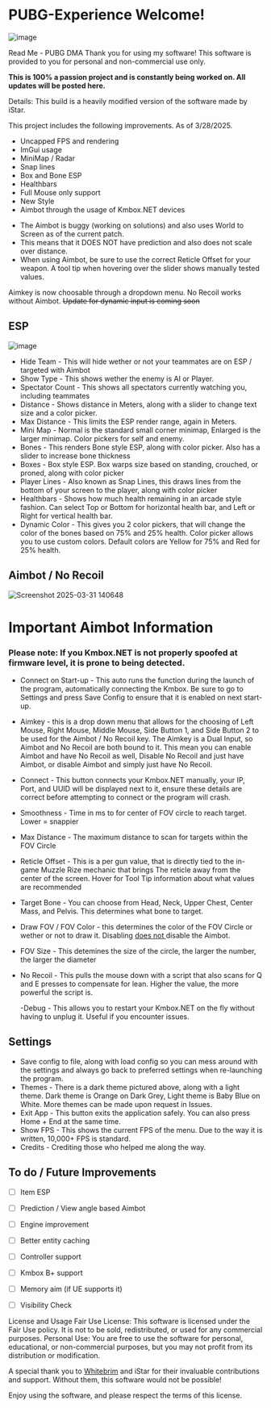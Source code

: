 # PUBG-Experience Welcome!

![image](https://github.com/user-attachments/assets/24cd8fd0-dbd6-4452-8bb3-dfa0a88dec50)


Read Me - PUBG DMA
Thank you for using my software! This software is provided to you for personal and non-commercial use only.

**This is 100% a passion project and is constantly being worked on. All updates will be posted here.**

Details: This build is a heavily modified version of the software made by iStar.

This project includes the following improvements. As of 3/28/2025.

- Uncapped FPS and rendering
- ImGui usage
- MiniMap / Radar
- Snap lines
- Box and Bone ESP
- Healthbars
- Full Mouse only support
- New Style
- Aimbot through the usage of Kmbox.NET devices
* The Aimbot is buggy (working on solutions) and also uses World to Screen as of the current patch.
* This means that it DOES NOT have prediction and also does not scale over distance.
* When using Aimbot, be sure to use the correct Reticle Offset for your weapon. A tool tip when hovering over the slider shows manually tested values.

Aimkey is now choosable through a dropdown menu. No Recoil works without Aimbot. <strike> Update for dynamic input is coming soon </strike>



## ESP
![image](https://github.com/user-attachments/assets/f4547d41-4e24-4350-8a3a-3c98a12b2258)

- Hide Team - This will hide wether or not your teammates are on ESP / targeted with Aimbot
- Show Type - This shows wether the enemy is AI or Player.
- Spectator Count - This shows all spectators currently watching you, including teammates
- Distance - Shows distance in Meters, along with a slider to change text size and a color picker.
- Max Distance - This limits the ESP render range, again in Meters.
- Mini Map - Normal is the standard small corner minimap, Enlarged is the larger minimap. Color pickers for self and enemy.
- Bones - This renders Bone style ESP, along with color picker. Also has a slider to increase bone thickness
- Boxes - Box style ESP. Box warps size based on standing, crouched, or proned, along with color picker
- Player Lines - Also known as Snap Lines, this draws lines from the bottom of your screen to the player, along with color 
  picker
- Healthbars - Shows how much health remaining in an arcade style fashion. Can select Top or Bottom for horizontal health 
  bar, and Left or Right for vertical health bar.
- Dynamic Color - This gives you 2 color pickers, that will change the color of the bones based on 75% and 25% health. 
  Color picker allows you to use custom colors. Default colors are Yellow for 75% and Red for 25% health.

## Aimbot / No Recoil

![Screenshot 2025-03-31 140648](https://github.com/user-attachments/assets/bb57aec7-c0c8-4a04-a202-156c44c5f8ee)



# Important Aimbot Information
### Please note: If you Kmbox.NET is not properly spoofed at firmware level, it is prone to being detected.
- Connect on Start-up - This auto runs the function during the launch of the program, automatically connecting the Kmbox. 
  Be sure to go to Settings and press Save Config to ensure that it is enabled on next start-up.
- Aimkey - this is a drop down menu that allows for the choosing of Left Mouse, Right Mouse, Middle Mouse, Side Button 1, 
  and Side Button 2 to be used for the Aimbot / No Recoil key. The Aimkey is a Dual Input, so Aimbot and No Recoil are 
  both bound to it. This mean you can enable Aimbot and have No Recoil as well, Disable No Recoil and just have Aimbot, or 
  disable Aimbot and simply just have No Recoil.
- Connect - This button connects your Kmbox.NET manually, your IP, Port, and UUID will be displayed next to it, ensure 
  these details are correct before attempting to connect or the program will crash.
- Smoothness - Time in ms to for center of FOV circle to reach target. Lower = snappier
- Max Distance - The maximum distance to scan for targets within the FOV Circle
- Reticle Offset - This is a per gun value, that is directly tied to the in-game Muzzle Rize mechanic that brings
  The reticle away from the center of the screen. Hover for Tool Tip information about what values are recommended
- Target Bone - You can choose from Head, Neck, Upper Chest, Center Mass, and Pelvis. This determines what bone to target.
- Draw FOV / FOV Color - this determines the color of the FOV Circle or wether or not to draw it.
  Disabling <ins> does not </ins> disable the Aimbot.
- FOV Size - This detemines the size of the circle, the larger the number, the larger the diameter
- No Recoil - This pulls the mouse down with a script that also scans for Q and E presses to compensate for lean.
  Higher the value, the more powerful the script is.

  -Debug - This allows you to restart your Kmbox.NET on the fly without having to unplug it. Useful if you encounter issues. 

## Settings 

- Save config to file, along with load config so you can mess around with the settings and always go back to preferred 
  settings when re-launching the program. 
- Themes - There is a dark theme pictured above, along with a light theme. Dark theme is Orange on Dark Grey, Light theme 
  is Baby Blue on White. More themes can be made upon request in Issues.
- Exit App - This button exits the application safely. You can also press Home + End at the same time.
- Show FPS - This shows the current FPS of the menu. Due to the way it is written, 10,000+ FPS is standard.
- Credits - Crediting those who helped me along the way.

## To do / Future Improvements
- [ ] Item ESP
- [ ] Prediction / View angle based Aimbot
- [ ] Engine improvement
- [ ] Better entity caching
- [ ] Controller support
- [ ] Kmbox B+ support
- [ ] Memory aim (if UE supports it)
- [ ] Visibility Check








License and Usage
Fair Use License: This software is licensed under the Fair Use policy. It is not to be sold, redistributed, or used for any commercial purposes.
Personal Use: You are free to use the software for personal, educational, or non-commercial purposes, but you may not profit from its distribution or modification.


A special thank you to [Whitebrim](https://github.com/WhiteBrim) and iStar for their invaluable contributions and support. Without them, this software would not be possible!

Enjoy using the software, and please respect the terms of this license.
